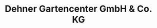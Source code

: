 ---
title: "Dehner Gartencenter GmbH & Co. KG"
url: /eichenzell/dehner-gartencenter-gmbh-und-co-kg/
shop: Garten-Center
---